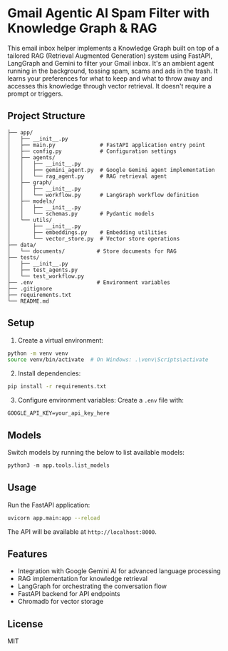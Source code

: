 # Gmail Agentic AI Spam Filter with Knowledge Graph & RAG
This email inbox helper implements a Knowledge Graph built on top of a tailored RAG (Retrieval Augmented Generation) system using FastAPI, LangGraph and Gemini to filter your Gmail inbox. It's an ambient agent running in the background, tossing spam, scams and ads in the trash. It learns your preferences for what to keep and what to throw away and accesses this knowledge through vector retrieval. It doesn't require a prompt or triggers. 

## Project Structure

```
├── app/
│   ├── __init__.py
│   ├── main.py              # FastAPI application entry point
│   ├── config.py            # Configuration settings
│   ├── agents/
│   │   ├── __init__.py
│   │   ├── gemini_agent.py  # Google Gemini agent implementation
│   │   └── rag_agent.py     # RAG retrieval agent
│   ├── graph/
│   │   ├── __init__.py
│   │   └── workflow.py      # LangGraph workflow definition
│   ├── models/
│   │   ├── __init__.py
│   │   └── schemas.py       # Pydantic models
│   └── utils/
│       ├── __init__.py
│       ├── embeddings.py    # Embedding utilities
│       └── vector_store.py  # Vector store operations
├── data/
│   └── documents/          # Store documents for RAG
├── tests/
│   ├── __init__.py
│   ├── test_agents.py
│   └── test_workflow.py
├── .env                    # Environment variables
├── .gitignore
├── requirements.txt
└── README.md
```

## Setup

1. Create a virtual environment:
```bash
python -m venv venv
source venv/bin/activate  # On Windows: .\venv\Scripts\activate
```

2. Install dependencies:
```bash
pip install -r requirements.txt
```

3. Configure environment variables:
Create a `.env` file with:
```
GOOGLE_API_KEY=your_api_key_here
```

## Models
Switch models by running the below to list available models:
```python
python3 -m app.tools.list_models
```

## Usage

Run the FastAPI application:
```bash
uvicorn app.main:app --reload
```

The API will be available at `http://localhost:8000`.

## Features

- Integration with Google Gemini AI for advanced language processing
- RAG implementation for knowledge retrieval
- LangGraph for orchestrating the conversation flow
- FastAPI backend for API endpoints
- Chromadb for vector storage

## License

MIT
